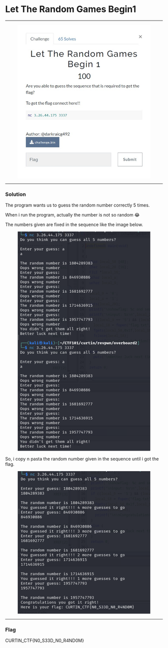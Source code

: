 # Let The Random Games Begin1

***

<figure><img src="../../../.gitbook/assets/image (8) (1) (1).png" alt=""><figcaption></figcaption></figure>

***

### Solution

The program wants us to guess the random number correctly 5 times.

When i run the program, actually the number is not so random :joy:

The numbers given are fixed in the sequence like the image below.

<figure><img src="../../../.gitbook/assets/image (9) (1) (1).png" alt=""><figcaption></figcaption></figure>

So, i copy n pasta the random number given in the sequence until i got the flag.

<figure><img src="../../../.gitbook/assets/image (10) (1).png" alt=""><figcaption></figcaption></figure>

***

### Flag

CURTIN\_CTF{N0\_S33D\_N0\_R4ND0M}
